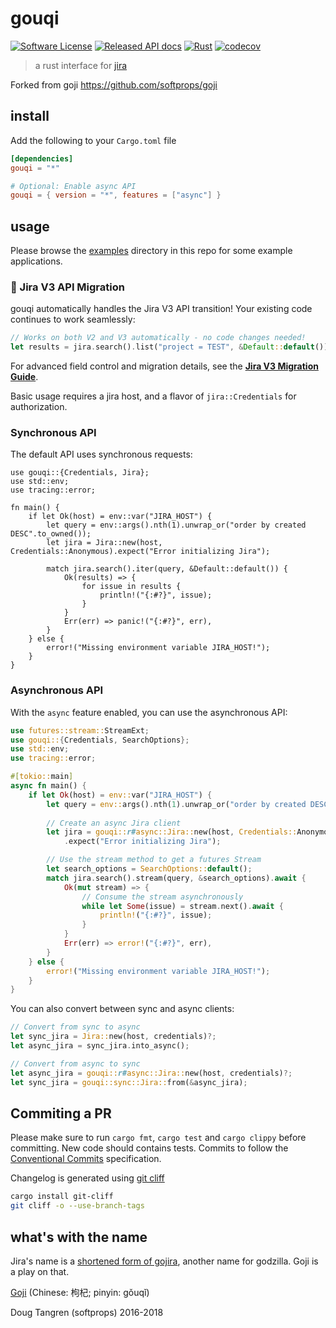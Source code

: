 # gouqi

[![Software License](https://img.shields.io/badge/license-MIT-brightgreen.svg)](LICENSE)
[![Released API docs](https://img.shields.io/docsrs/gouqi/latest)](http://docs.rs/gouqi)
[![Rust](https://github.com/wunderfrucht/gouqi/actions/workflows/rust.yml/badge.svg)](https://github.com/wunderfrucht/gouqi/actions/workflows/rust.yml)
[![codecov](https://codecov.io/gh/wunderfrucht/gouqi/branch/main/graph/badge.svg?token=uAQXWlybzJ)](https://codecov.io/gh/wunderfrucht/gouqi)

> a rust interface for [jira](https://www.atlassian.com/software/jira)

Forked from goji <https://github.com/softprops/goji>

## install

Add the following to your `Cargo.toml` file

```toml
[dependencies]
gouqi = "*"

# Optional: Enable async API
gouqi = { version = "*", features = ["async"] }
```

## usage

Please browse the [examples](examples/) directory in this repo for some example applications.

### 🚀 Jira V3 API Migration

gouqi automatically handles the Jira V3 API transition! Your existing code continues to work seamlessly:

```rust
// Works on both V2 and V3 automatically - no code changes needed!
let results = jira.search().list("project = TEST", &Default::default())?;
```

For advanced field control and migration details, see the [**Jira V3 Migration Guide**](JIRA_V3_MIGRATION_GUIDE.md).

Basic usage requires a jira host, and a flavor of `jira::Credentials` for authorization.

### Synchronous API

The default API uses synchronous requests:

```rust,skeptic-template
use gouqi::{Credentials, Jira};
use std::env;
use tracing::error;

fn main() { 
    if let Ok(host) = env::var("JIRA_HOST") {
        let query = env::args().nth(1).unwrap_or("order by created DESC".to_owned());
        let jira = Jira::new(host, Credentials::Anonymous).expect("Error initializing Jira");

        match jira.search().iter(query, &Default::default()) {
            Ok(results) => {
                for issue in results {
                    println!("{:#?}", issue);
                }
            }
            Err(err) => panic!("{:#?}", err),
        }
    } else {
        error!("Missing environment variable JIRA_HOST!");
    }
}
```

### Asynchronous API

With the `async` feature enabled, you can use the asynchronous API:

```rust
use futures::stream::StreamExt;
use gouqi::{Credentials, SearchOptions};
use std::env;
use tracing::error;

#[tokio::main]
async fn main() {
    if let Ok(host) = env::var("JIRA_HOST") {
        let query = env::args().nth(1).unwrap_or("order by created DESC".to_owned());
        
        // Create an async Jira client
        let jira = gouqi::r#async::Jira::new(host, Credentials::Anonymous)
            .expect("Error initializing Jira");

        // Use the stream method to get a futures Stream
        let search_options = SearchOptions::default();
        match jira.search().stream(query, &search_options).await {
            Ok(mut stream) => {
                // Consume the stream asynchronously
                while let Some(issue) = stream.next().await {
                    println!("{:#?}", issue);
                }
            }
            Err(err) => error!("{:#?}", err),
        }
    } else {
        error!("Missing environment variable JIRA_HOST!");
    }
}
```

You can also convert between sync and async clients:

```rust
// Convert from sync to async
let sync_jira = Jira::new(host, credentials)?;
let async_jira = sync_jira.into_async();

// Convert from async to sync
let async_jira = gouqi::r#async::Jira::new(host, credentials)?;
let sync_jira = gouqi::sync::Jira::from(&async_jira);
```

## Commiting a PR

Please make sure to run `cargo fmt`, `cargo test` and `cargo clippy` before committing.
New code should contains tests.
Commits to follow the [Conventional Commits](https://www.conventionalcommits.org/en/v1.0.0/) specification.

Changelog is generated using [git cliff](https://github.com/orhun/git-cliff)

```sh
cargo install git-cliff
git cliff -o --use-branch-tags
```

## what's with the name

Jira's name is a [shortened form of gojira](https://en.wikipedia.org/wiki/Jira_(software)),
another name for godzilla. Goji is a play on that.

[Goji](https://en.wikipedia.org/wiki/Goji) (Chinese: 枸杞; pinyin: gǒuqǐ)

Doug Tangren (softprops) 2016-2018
